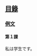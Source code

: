 ## [<ruby><span>目錄</span><rt data-rt="もくろく"></rt></ruby>](../README.md)

### [例文](./例文.md)

#### 第１課

<ruby><span>私</span><rt data-rt="わたし"></rt></ruby>は<ruby><span>学生</span><rt data-rt="がくせい"></rt></ruby>です。

